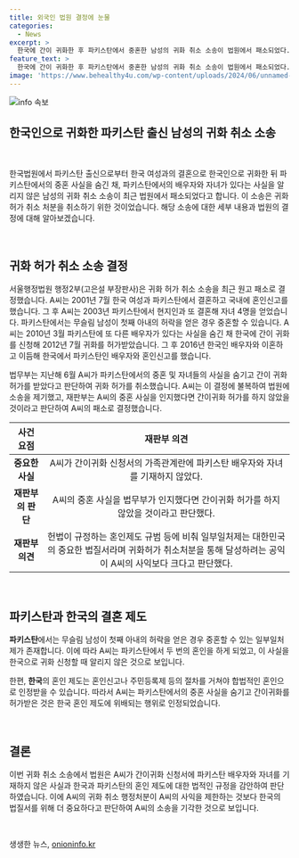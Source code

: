 ```yaml
---
title: 외국인 법원 결정에 눈물
categories:
  - News
excerpt: >
  한국에 간이 귀화한 후 파키스탄에서 중혼한 남성의 귀화 취소 소송이 법원에서 패소되었다. A씨는 파키스탄에서 한국 여성과 결혼 후 또 다른 배우자와 자녀를 얻은 뒤 한국으로 이민했다. 그 후 파키스탄 배우자와의 결혼을 숨기고 귀화를 신청하여 허가를 받은 것이었는데, 이에 대해 법무부가 귀화 취소 조치를 취했고 A씨는 이를 불복하여 소송을 제기했다. 그러나 법원은 A씨의 패소를 판결하며, 귀화 허가를 받을 당시 중혼 사실을 알았더라면 허가하지 않았을 것이라고 판단했다. 이와 관련하여 재판부는 귀화허가 취소처분이 일부일처제를 보호하기 위한 것이라며 A씨의 사익보다 공익을 우선시했다고 밝혔다.
feature_text: >
  한국에 간이 귀화한 후 파키스탄에서 중혼한 남성의 귀화 취소 소송이 법원에서 패소되었다. A씨는 파키스탄에서 한국 여성과 결혼 후 또 다른 배우자와 자녀를 얻은 뒤 한국으로 이민했다. 그 후 파키스탄 배우자와의 결혼을 숨기고 귀화를 신청하여 허가를 받은 것이었는데, 이에 대해 법무부가 귀화 취소 조치를 취했고 A씨는 이를 불복하여 소송을 제기했다. 그러나 법원은 A씨의 패소를 판결하며, 귀화 허가를 받을 당시 중혼 사실을 알았더라면 허가하지 않았을 것이라고 판단했다. 이와 관련하여 재판부는 귀화허가 취소처분이 일부일처제를 보호하기 위한 것이라며 A씨의 사익보다 공익을 우선시했다고 밝혔다.
image: 'https://www.behealthy4u.com/wp-content/uploads/2024/06/unnamed-file.png'
---
```


<p><img src="https://www.behealthy4u.com/wp-content/uploads/2024/06/unnamed-file.png" alt="info 속보" /></p>

<h2>한국인으로 귀화한 파키스탄 출신 남성의 귀화 취소 소송</h2>

<p data-ke-size="size16">&nbsp;</p>

<p>한국법원에서 파키스탄 출신으로부터 한국 여성과의 결혼으로 한국인으로 귀화한 뒤 파키스탄에서의 중혼 사실을 숨긴 채, 파키스탄에서의 배우자와 자녀가 있다는 사실을 알리지 않은 남성의 귀화 취소 소송이 최근 법원에서 패소되었다고 합니다. 이 소송은 귀화 허가 취소 처분을 취소하기 위한 것이었습니다. 해당 소송에 대한 세부 내용과 법원의 결정에 대해 알아보겠습니다.</p>

<p data-ke-size="size16">&nbsp;</p>

<h2 data-ke-size="size26">귀화 허가 취소 소송 결정</h2>

<p data-ke-size="size16">서울행정법원 행정2부(고은설 부장판사)은 귀화 허가 취소 소송을 최근 원고 패소로 결정했습니다. A씨는 2001년 7월 한국 여성과 파키스탄에서 결혼하고 국내에 혼인신고를 했습니다. 그 후 A씨는 2003년 파키스탄에서 현지인과 또 결혼해 자녀 4명을 얻었습니다. 파키스탄에서는 무슬림 남성이 첫째 아내의 허락을 얻은 경우 중혼할 수 있습니다. A씨는 2010년 3월 파키스탄에 또 다른 배우자가 있다는 사실을 숨긴 채 한국에 간이 귀화를 신청해 2012년 7월 귀화를 허가받았습니다. 그 후 2016년 한국인 배우자와 이혼하고 이듬해 한국에서 파키스탄인 배우자와 혼인신고를 했습니다.</p>

<p data-ke-size="size16">법무부는 지난해 6월 A씨가 파키스탄에서의 중혼 및 자녀들의 사실을 숨기고 간이 귀화 허가를 받았다고 판단하여 귀화 허가를 취소했습니다. A씨는 이 결정에 불복하여 법원에 소송을 제기했고, 재판부는 A씨의 중혼 사실을 인지했다면 간이귀화 허가를 하지 않았을 것이라고 판단하여 A씨의 패소로 결정했습니다.</p>

<table>
<thead>
<tr>
<th style="text-align: center;">사건 요점</th>
<th style="text-align: center;">재판부 의견</th>
</tr>
</thead>
<tbody>
<tr>
<td style="text-align: center; height: 17px;"><b>중요한 사실</b></td>
<td style="text-align: center; height: 17px;">A씨가 간이귀화 신청서의 가족관계란에 파키스탄 배우자와 자녀를 기재하지 않았다.</td>
</tr>
<tr>
<td style="text-align: center; height: 17px;"><b>재판부의 판단</b></td>
<td style="text-align: center; height: 17px;">A씨의 중혼 사실을 법무부가 인지했다면 간이귀화 허가를 하지 않았을 것이라고 판단했다.</td>
</tr>
<tr>
<td style="text-align: center; height: 17px;"><b>재판부 의견</b></td>
<td style="text-align: center; height: 17px;">헌법이 규정하는 혼인제도 규범 등에 비춰 일부일처제는 대한민국의 중요한 법질서라며 귀화허가 취소처분을 통해 달성하려는 공익이 A씨의 사익보다 크다고 판단했다.</td>
</tr>
</tbody>
</table>

<p data-ke-size="size16">&nbsp;</p>

<h2 data-ke-size="size26">파키스탄과 한국의 결혼 제도</h2>

<p data-ke-size="size16"><b>파키스탄</b>에서는 무슬림 남성이 첫째 아내의 허락을 얻은 경우 중혼할 수 있는 일부일처제가 존재합니다. 이에 따라 A씨는 파키스탄에서 두 번의 혼인을 하게 되었고, 이 사실을 한국으로 귀화 신청할 때 알리지 않은 것으로 보입니다.</p>

<p data-ke-size="size16">한편, <b>한국</b>의 혼인 제도는 혼인신고나 주민등록제 등의 절차를 거쳐야 합법적인 혼인으로 인정받을 수 있습니다. 따라서 A씨는 파키스탄에서의 중혼 사실을 숨기고 간이귀화를 허가받은 것은 한국 혼인 제도에 위배되는 행위로 인정되었습니다.</p>

<p data-ke-size="size16">&nbsp;</p>

<h2 data-ke-size="size26">결론</h2>

<p data-ke-size="size16">이번 귀화 취소 소송에서 법원은 A씨가 간이귀화 신청서에 파키스탄 배우자와 자녀를 기재하지 않은 사실과 한국과 파키스탄의 혼인 제도에 대한 법적인 규정을 감안하여 판단하였습니다. 이에 A씨의 귀화 취소 행정처분이 A씨의 사익을 제한하는 것보다 한국의 법질서를 위해 더 중요하다고 판단하여 A씨의 소송을 기각한 것으로 보입니다.</p>

<p data-ke-size="size16">&nbsp;</p>
생생한 뉴스, <a href="https://onioninfo.kr" rel="dofollow">onioninfo.kr</a>


